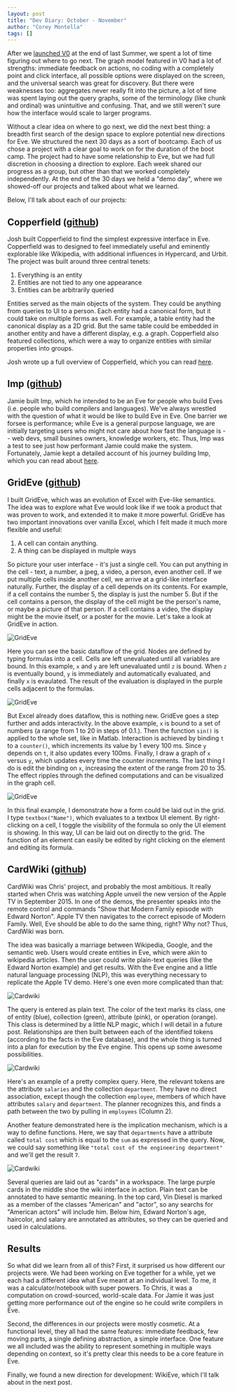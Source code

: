 ```yaml
---
layout: post
title: "Dev Diary: October - November"
author: "Corey Montella"
tags: []
---
```


After we [launched V0](http://www.chris-granger.com/2015/08/17/version-0/) at the end of last Summer, we spent a lot of time figuring out where to go next. The graph model featured in V0 had a lot of strengths: immediate feedback on actions, no coding with a completely point and click interface, all possible options were displayed on the screen, and the universal search was great for discovery. But there were weaknesses too: aggregates never really fit into the picture, a lot of time was spent laying out the query graphs, some of the terminology (like chunk and ordinal) was unintuitive and confusing. That, and we still weren't sure how the interface would scale to larger programs.

Without a clear idea on where to go next, we did the next best thing: a breadth first search of the design space to explore potential new directions for Eve. We structured the next 30 days as a sort of bootcamp. Each of us chose a project with a clear goal to work on for the duration of the boot camp. The project had to have some relationship to Eve, but we had full discretion in choosing a direction to explore. Each week shared our progress as a group, but other than that we worked completely independently. At the end of the 30 days we held a "demo day", where we showed-off our projects and talked about what we learned.

Below, I'll talk about each of our projects:

## Copperfield ([github](https://github.com/witheve/Eve/tree/af13f8d5f8a537d22c459f3e69e39b2736b16384/experimental/copperfield/ui))

Josh built Copperfield to find the simplest expressive interface in Eve. Copperfield was to designed to feel immediately useful and eminently explorable like Wikipedia, with additional influences in Hypercard, and Urbit. The project was built around three central tenets:

1. Everything is an entity
2. Entities are not tied to any one appearance
3. Entities can be arbitrarily queried

Entities served as the main objects of the system. They could be anything from queries to UI to a person. Each entity had a canonical form, but it could take on multiple forms as well. For example, a table entity had the canonical display as a 2D grid. But the same table could be embedded in another entity and have a different display, e.g. a graph. Copperfield also featured collections, which were a way to organize entities with similar properties into groups.

Josh wrote up a full overview of Copperfield, which you can read [here](https://gist.github.com/cmontella/05029cb67b5216ee838f4cb0b1f4ab98).

## Imp ([github](https://github.com/jamii/imp/tree/master/src))

Jamie built Imp, which he intended to be an Eve for people who build Eves (i.e. people who build compilers and languages). We've always wrestled with the question of what it would be like to build Eve in Eve. One barrier we forsee is performance; while Eve is a general purpose language, we are initially targeting users who might not care about how fast the language is -- web devs, small busines owners, knowledge workers, etc. Thus, Imp was a test to see just how performant Jamie could make the system. Fortunately, Jamie kept a detailed account of his journey building Imp, which you can read about [here](https://github.com/jamii/imp/blob/master/diary.md).

## GridEve ([github](https://github.com/witheve/Eve/tree/af13f8d5f8a537d22c459f3e69e39b2736b16384/experimental/grideve))

I built GridEve, which was an evolution of Excel with Eve-like semantics. The idea was to explore what Eve would look like if we took a product that was proven to work, and extended it to make it more powerful. GridEve has two important innovations over vanilla Excel, which I felt made it much more flexible and useful:

1. A cell can contain anything.
2. A thing can be displayed in multple ways

So picture your user interface - it's just a single cell. You can put anything in the cell - text, a number, a jpeg, a video, a person, even another cell. If we put multiple cells inside another cell, we arrive at a grid-like interface naturally. Further, the display of a cell depends on its contents. For example, if a cell contains the number 5, the display is just the number 5. But if the cell contains a person, the display of the cell might be the person's name, or maybe a picture of that person. If a cell contains a video, the display might be the movie itself, or a poster for the movie. Let's take a look at GridEve in action.

![GridEve](images/grideve1.gif)

Here you can see the basic dataflow of the grid. Nodes are defined by typing formulas into a cell. Cells are left unevaluated until all variables are bound. In this example, `x` and `y` are left unevaluated until `z` is bound. When `z` is eventually bound, `y` is immediately and automatically evaluated, and finally `x` is evaulated. The result of the evaluation is displayed in the purple cells adjacent to the formulas.

![GridEve](images/grideve2.gif)

But Excel already does dataflow, this is nothing new. GridEve goes a step further and adds interactivity. In the above example, `x` is bound to a set of numbers (a range from 1 to 20 in steps of 0.1.). Then the function `sin()` is applied to the whole set, like in Matlab. Interaction is achieved by binding `t` to a `counter()`, which increments its value by 1 every 100 ms. Since `y` depends on `t`, it also updates every 100ms. Finally, I draw a graph of `x` versus `y`, which updates every time the counter increments. The last thing I do is edit the binding on `x`, increasing the extent of the range from 20 to 35. The effect ripples through the defined computations and can be visualized in the graph cell.

![GridEve](images/grideve3.gif)

In this final example, I demonstrate how a form could be laid out in the grid. I type `textbox("Name")`, which evaluates to a textbox UI element. By right-clicking on a cell, I toggle the visibility of the formula so only the UI element is showing. In this way, UI can be laid out on directly to the grid. The function of an element can easily be edited by right clicking on the element and editing its formula.

## CardWiki ([github](https://github.com/witheve/Eve/tree/af13f8d5f8a537d22c459f3e69e39b2736b16384/experimental/cardwiki))

CardWiki was Chris' project, and probably the most ambitious. It really started when Chris was watching Apple unveil the new version of the Apple TV in September 2015. In one of the demos, the presenter speaks into the remote control and commands "Show that Modern Family episode with Edward Norton". Apple TV then navigates to the correct episode of Modern Family. Well, Eve should be able to do the same thing, right? Why not? Thus, CardWiki was born.

The idea was basically a marriage between Wikipedia, Google, and the semantic web. Users would create entities in Eve, which were akin to wikipedia articles. Then the user could write plain-text queries (like the Edward Norton example) and get results. With the Eve engine and a little natural language processing (NLP), this was everything necessary to replicate the Apple TV demo. Here's one even more complicated than that:

![Cardwiki](images/cardwiki.png)

The query is entered as plain text. The color of the text marks its class, one of entity (blue), collection (green), attribute (pink), or operation (orange). This class is determined by a little NLP magic, which I will detail in a future post. Relationships are then built between each of the identified tokens (according to the facts in the Eve database), and the whole thing is turned into a plan for execution by the Eve engine. This opens up some awesome possibilities.

![Cardwiki](images/cardwiki2.png)

Here's an example of a pretty complex query. Here, the relevant tokens are the attribute `salaries` and the collection `department`. They have no direct association, except though the collection `employee`, members of which have attributes `salary` and `department`. The planner recognizes this, and finds a path between the two by pulling in `employees` (Column 2).

Another feature demonstrated here is the implication mechanism, which is a way to define functions. Here, we say that `departments` have a attribute called `total cost` which is equal to the `sum` as expressed in the query. Now, we could say something like `"total cost of the engineering department"` and we'll get the result `7`.

![Cardwiki](images/cardwiki3.png)

Several queries are laid out as "cards" in a workspace. The large purple cards in the middle shoe the wiki interface in action. Plain text can be annotated to have semantic meaning. In the top card, Vin Diesel is marked as a member of the classes "American" and "actor", so any searchs for "American actors" will include him. Below him, Edward Norton's age, haircolor, and salary are annotated as attributes, so they can be queried and used in calculations.

## Results

So what did we learn from all of this? First, it surprised us how different our projects were. We had been working on Eve together for a while, yet we each had a different idea what Eve meant at an individual level. To me, it was a calculator/notebook with super powers. To Chris, it was a computation on crowd-sourced, world-scale data. For Jamie it was just getting more performance out of the engine so he could write compilers in Eve.

Second, the differences in our projects were mostly cosmetic. At a functional level, they all had the same features: immediate feedback, few moving parts, a single defining abstraction, a simple interface. One feature we all included was the ability to represent something in multiple ways depending on context, so it's pretty clear this needs to be a core feature in Eve.

Finally, we found a new direction for development: WikiEve, which I'll talk about in the next post.